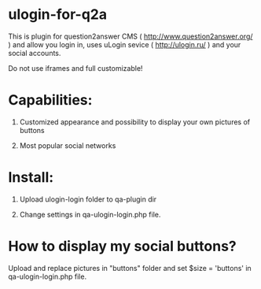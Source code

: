 ulogin-for-q2a
==============
This is plugin for question2answer CMS ( http://www.question2answer.org/ ) and allow you login in, uses uLogin sevice ( http://ulogin.ru/ )  and your social accounts.

Do not use iframes and full customizable!

Capabilities:
==============
1) Customized appearance and possibility to display your own pictures of buttons

2) Most popular social networks

Install:
==============
1) Upload ulogin-login folder to qa-plugin dir

2) Change settings in qa-ulogin-login.php file.

How to display my social buttons?
==============
Upload and replace pictures in "buttons" folder and set $size = 'buttons' in qa-ulogin-login.php file. 
